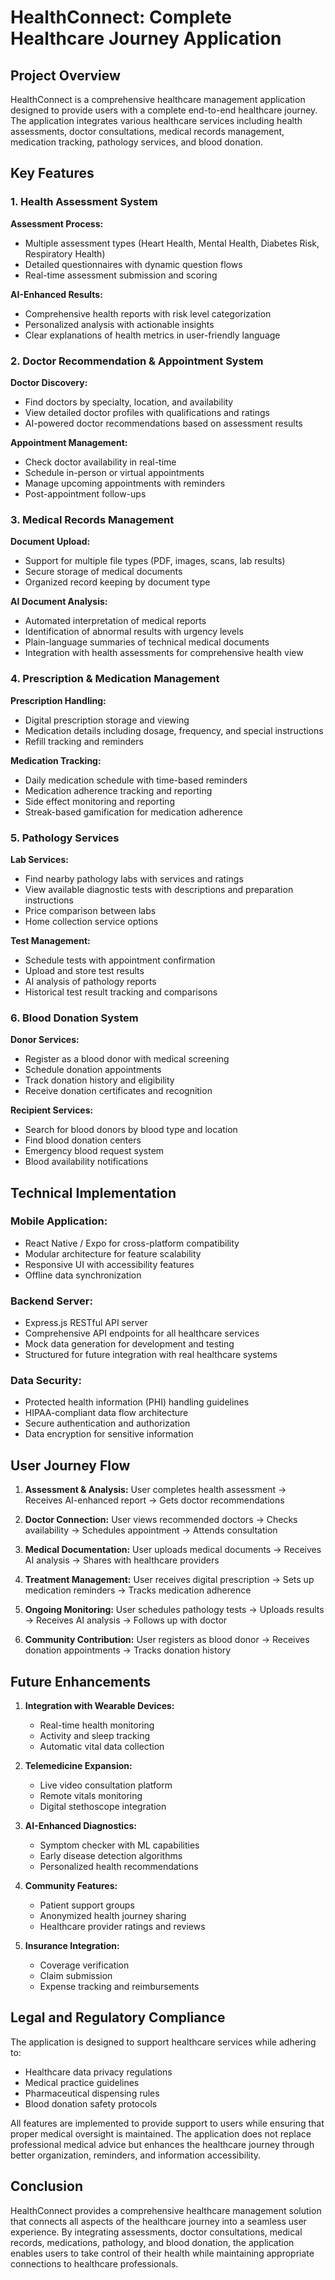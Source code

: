 # HealthConnect: Complete Healthcare Journey Application

## Project Overview

HealthConnect is a comprehensive healthcare management application designed to provide users with a complete end-to-end healthcare journey. The application integrates various healthcare services including health assessments, doctor consultations, medical records management, medication tracking, pathology services, and blood donation.

## Key Features

### 1. Health Assessment System

**Assessment Process:**
- Multiple assessment types (Heart Health, Mental Health, Diabetes Risk, Respiratory Health)
- Detailed questionnaires with dynamic question flows
- Real-time assessment submission and scoring

**AI-Enhanced Results:**
- Comprehensive health reports with risk level categorization
- Personalized analysis with actionable insights
- Clear explanations of health metrics in user-friendly language

### 2. Doctor Recommendation & Appointment System

**Doctor Discovery:**
- Find doctors by specialty, location, and availability
- View detailed doctor profiles with qualifications and ratings
- AI-powered doctor recommendations based on assessment results

**Appointment Management:**
- Check doctor availability in real-time
- Schedule in-person or virtual appointments
- Manage upcoming appointments with reminders
- Post-appointment follow-ups

### 3. Medical Records Management

**Document Upload:**
- Support for multiple file types (PDF, images, scans, lab results)
- Secure storage of medical documents
- Organized record keeping by document type

**AI Document Analysis:**
- Automated interpretation of medical reports
- Identification of abnormal results with urgency levels
- Plain-language summaries of technical medical documents
- Integration with health assessments for comprehensive health view

### 4. Prescription & Medication Management

**Prescription Handling:**
- Digital prescription storage and viewing
- Medication details including dosage, frequency, and special instructions
- Refill tracking and reminders

**Medication Tracking:**
- Daily medication schedule with time-based reminders
- Medication adherence tracking and reporting
- Side effect monitoring and reporting
- Streak-based gamification for medication adherence

### 5. Pathology Services

**Lab Services:**
- Find nearby pathology labs with services and ratings
- View available diagnostic tests with descriptions and preparation instructions
- Price comparison between labs
- Home collection service options

**Test Management:**
- Schedule tests with appointment confirmation
- Upload and store test results
- AI analysis of pathology reports
- Historical test result tracking and comparisons

### 6. Blood Donation System

**Donor Services:**
- Register as a blood donor with medical screening
- Schedule donation appointments
- Track donation history and eligibility
- Receive donation certificates and recognition

**Recipient Services:**
- Search for blood donors by blood type and location
- Find blood donation centers
- Emergency blood request system
- Blood availability notifications

## Technical Implementation

### Mobile Application:
- React Native / Expo for cross-platform compatibility
- Modular architecture for feature scalability
- Responsive UI with accessibility features
- Offline data synchronization

### Backend Server:
- Express.js RESTful API server
- Comprehensive API endpoints for all healthcare services
- Mock data generation for development and testing
- Structured for future integration with real healthcare systems

### Data Security:
- Protected health information (PHI) handling guidelines
- HIPAA-compliant data flow architecture
- Secure authentication and authorization
- Data encryption for sensitive information

## User Journey Flow

1. **Assessment & Analysis:** User completes health assessment → Receives AI-enhanced report → Gets doctor recommendations

2. **Doctor Connection:** User views recommended doctors → Checks availability → Schedules appointment → Attends consultation

3. **Medical Documentation:** User uploads medical documents → Receives AI analysis → Shares with healthcare providers

4. **Treatment Management:** User receives digital prescription → Sets up medication reminders → Tracks medication adherence

5. **Ongoing Monitoring:** User schedules pathology tests → Uploads results → Receives AI analysis → Follows up with doctor

6. **Community Contribution:** User registers as blood donor → Receives donation appointments → Tracks donation history

## Future Enhancements

1. **Integration with Wearable Devices:**
   - Real-time health monitoring
   - Activity and sleep tracking
   - Automatic vital data collection

2. **Telemedicine Expansion:**
   - Live video consultation platform
   - Remote vitals monitoring
   - Digital stethoscope integration

3. **AI-Enhanced Diagnostics:**
   - Symptom checker with ML capabilities
   - Early disease detection algorithms
   - Personalized health recommendations

4. **Community Features:**
   - Patient support groups
   - Anonymized health journey sharing
   - Healthcare provider ratings and reviews

5. **Insurance Integration:**
   - Coverage verification
   - Claim submission
   - Expense tracking and reimbursements

## Legal and Regulatory Compliance

The application is designed to support healthcare services while adhering to:
- Healthcare data privacy regulations
- Medical practice guidelines
- Pharmaceutical dispensing rules
- Blood donation safety protocols

All features are implemented to provide support to users while ensuring that proper medical oversight is maintained. The application does not replace professional medical advice but enhances the healthcare journey through better organization, reminders, and information accessibility.

## Conclusion

HealthConnect provides a comprehensive healthcare management solution that connects all aspects of the healthcare journey into a seamless user experience. By integrating assessments, doctor consultations, medical records, medications, pathology, and blood donation, the application enables users to take control of their health while maintaining appropriate connections to healthcare professionals.
